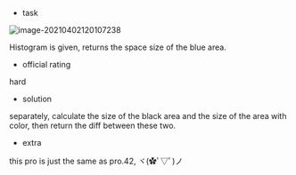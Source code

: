 - task

![image-20210402120107238](C:\Users\WhitePuppy\AppData\Roaming\Typora\typora-user-images\image-20210402120107238.png)

Histogram is given, returns the space size of the blue area.

- official rating

hard

- solution

separately, calculate the size of the black area and the size of the area with color, then return the diff between these two.

- extra

this pro is just the same as pro.42, ヾ(✿ﾟ▽ﾟ)ノ
